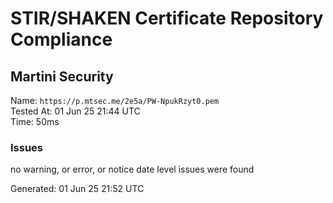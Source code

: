 # STIR/SHAKEN Certificate Repository Compliance

## Martini Security

Name: `https://p.mtsec.me/2e5a/PW-NpukRzyt0.pem`\
Tested At: 01 Jun 25 21:44 UTC\
Time: 50ms

### Issues

no warning, or error, or notice date level issues were found

Generated: 01 Jun 25 21:52 UTC